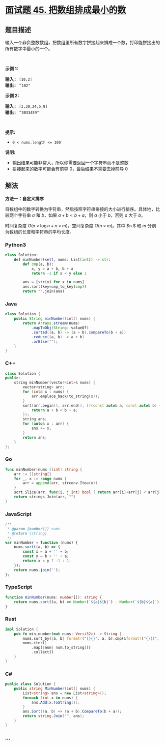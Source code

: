 # [面试题 45. 把数组排成最小的数](https://leetcode.cn/problems/ba-shu-zu-pai-cheng-zui-xiao-de-shu-lcof/)

## 题目描述

<!-- 这里写题目描述 -->

<p>输入一个非负整数数组，把数组里所有数字拼接起来排成一个数，打印能拼接出的所有数字中最小的一个。</p>

<p>&nbsp;</p>

<p><strong>示例 1:</strong></p>

<pre><strong>输入:</strong> <code>[10,2]</code>
<strong>输出:</strong> &quot;<code>102&quot;</code></pre>

<p><strong>示例&nbsp;2:</strong></p>

<pre><strong>输入:</strong> <code>[3,30,34,5,9]</code>
<strong>输出:</strong> &quot;<code>3033459&quot;</code></pre>

<p>&nbsp;</p>

<p><strong>提示:</strong></p>

<ul>
	<li><code>0 &lt; nums.length &lt;= 100</code></li>
</ul>

<p><strong>说明: </strong></p>

<ul>
	<li>输出结果可能非常大，所以你需要返回一个字符串而不是整数</li>
	<li>拼接起来的数字可能会有前导 0，最后结果不需要去掉前导 0</li>
</ul>

## 解法

<!-- 这里可写通用的实现逻辑 -->

**方法一：自定义排序**

将数组中的数字转换为字符串，然后按照字符串拼接的大小进行排序。具体地，比较两个字符串 $a$ 和 $b$，如果 $a + b \lt b + a$，则 $a$ 小于 $b$，否则 $a$ 大于 $b$。

时间复杂度 $O(n \times \log n + n \times m)$，空间复杂度 $O(n \times m)$。其中 $n $ 和 $m$ 分别为数组的长度和字符串的平均长度。

<!-- tabs:start -->

### **Python3**

<!-- 这里可写当前语言的特殊实现逻辑 -->

```python
class Solution:
    def minNumber(self, nums: List[int]) -> str:
        def cmp(a, b):
            x, y = a + b, b + a
            return -1 if x < y else 1

        ans = [str(x) for x in nums]
        ans.sort(key=cmp_to_key(cmp))
        return "".join(ans)
```

### **Java**

<!-- 这里可写当前语言的特殊实现逻辑 -->

```java
class Solution {
    public String minNumber(int[] nums) {
        return Arrays.stream(nums)
            .mapToObj(String::valueOf)
            .sorted((a, b) -> (a + b).compareTo(b + a))
            .reduce((a, b) -> a + b)
            .orElse("");
    }
}
```

### **C++**

```cpp
class Solution {
public:
    string minNumber(vector<int>& nums) {
        vector<string> arr;
        for (int& x : nums) {
            arr.emplace_back(to_string(x));
        }
        sort(arr.begin(), arr.end(), [](const auto& a, const auto& b) {
            return a + b < b + a;
        });
        string ans;
        for (auto& x : arr) {
            ans += x;
        }
        return ans;
    }
};
```

### **Go**

```go
func minNumber(nums []int) string {
	arr := []string{}
	for _, x := range nums {
		arr = append(arr, strconv.Itoa(x))
	}
	sort.Slice(arr, func(i, j int) bool { return arr[i]+arr[j] < arr[j]+arr[i] })
	return strings.Join(arr, "")
}
```

### **JavaScript**

```js
/**
 * @param {number[]} nums
 * @return {string}
 */
var minNumber = function (nums) {
    nums.sort((a, b) => {
        const x = a + '' + b;
        const y = b + '' + a;
        return x < y ? -1 : 1;
    });
    return nums.join('');
};
```

### **TypeScript**

```ts
function minNumber(nums: number[]): string {
    return nums.sort((a, b) => Number(`${a}${b}`) - Number(`${b}${a}`)).join('');
}
```

### **Rust**

```rust
impl Solution {
    pub fn min_number(mut nums: Vec<i32>) -> String {
        nums.sort_by(|a, b| format!("{}{}", a, b).cmp(&format!("{}{}", b, a)));
        nums.iter()
            .map(|num| num.to_string())
            .collect()
    }
}
```

### **C#**

```cs
public class Solution {
    public string MinNumber(int[] nums) {
        List<string> ans = new List<string>();
        foreach (int x in nums) {
            ans.Add(x.ToString());
        }
        ans.Sort((a, b) => (a + b).CompareTo(b + a));
        return string.Join("", ans);
    }
}
```

### **...**

```

```

<!-- tabs:end -->
